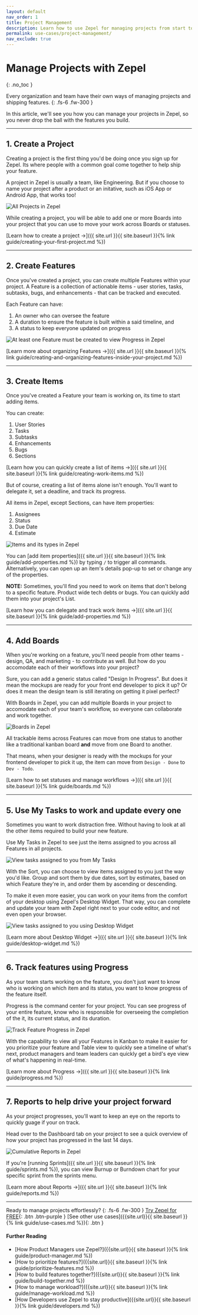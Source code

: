 ```yaml
---
layout: default
nav_order: 1
title: Project Management
description: Learn how to use Zepel for managing projects from start to finish.
permalink: use-cases/project-management/
nav_exclude: true
---
```

# Manage Projects with Zepel
{: .no_toc }

Every organization and team have their own ways of managing projects and shipping features.
{: .fs-6 .fw-300 }

In this article, we'll see you how you can manage your projects in Zepel, so you never drop the ball with the features you build.

---

## 1. Create a Project

Creating a project is the first thing you'd be doing once you sign up for Zepel. Its where people with a common goal come together to help ship your feature. 

A project in Zepel is usually a team, like Engineering. But if you choose to name your project after a product or an initative, such as iOS App or Android App, that works too!

![All Projects in Zepel](/guide/assets/uploads/zepel-projects.png "Zepel Projects")

While creating a project, you will be able to add one or more Boards into your project that you can use to move your work across Boards or statuses.

[Learn how to create a project ->]({{ site.url }}{{ site.baseurl }}{% link guide/creating-your-first-project.md %})

---

## 2. Create Features

Once you've created a project, you can create multiple Features within your project. A Feature is a collection of actionable items - user stories, tasks, subtasks, bugs, and enhancements - that can be tracked and executed. 

Each Feature can have: 
1. An owner who can oversee the feature 
2. A duration to ensure the feature is built within a said timeline, and
3. A status to keep everyone updated on progress

![At least one Feature must be created to view Progress in Zepel](/guide/assets/uploads/zepel-progress-one-feature.png "Feature Progress with one Feature")


[Learn more about organizing Features ->]({{ site.url }}{{ site.baseurl }}{% link guide/creating-and-organizing-features-inside-your-project.md %})

---

## 3. Create Items

Once you've created a Feature your team is working on, its time to start adding items. 

You can create:
1. User Stories
2. Tasks
3. Subtasks
4. Enhancements
5. Bugs
6. Sections

[Learn how you can quickly create a list of items ->]({{ site.url }}{{ site.baseurl }}{% link guide/creating-work-items.md %})

But of course, creating a list of items alone isn't enough. You'll want to delegate it, set a deadline, and track its progress.

All items in Zepel, except Sections, can have item properties:
1. Assignees
2. Status
3. Due Date
4. Estimate

![Items and its types in Zepel](/guide/assets/uploads/zepel-items.png "Items in Zepel")

You can [add item properties]({{ site.url }}{{ site.baseurl }}{% link guide/add-properties.md %}) by typing ```/``` to trigger all commands. Alternatively, you can open up an item's details pop-up to set or change any of the properties.

__NOTE:__ Sometimes, you'll find you need to work on items that don't belong to a specific feature. Product wide tech debts or bugs. You can quickly add them into your project's List.

[Learn how you can delegate and track work items ->]({{ site.url }}{{ site.baseurl }}{% link guide/add-properties.md %})

---

## 4. Add Boards

When you're working on a feature, you'll need people from other teams - design, QA, and marketing - to contribute as well. But how do you accomodate each of their workflows into your project? 

Sure, you can add a generic status called "Design In Progress". But does it mean the mockups are ready for your front end developer to pick it up? Or does it mean the design team is still iterating on getting it pixel perfect?

With Boards in Zepel, you can add multiple Boards in your project to accomodate each of your team's workflow, so everyone can collaborate and work together.

![Boards in Zepel](/guide/assets/uploads/zepel-boards.png "Boards in Zepel")

All trackable items across Features can move from one status to another like a traditional kanban board **and** move from one Board to another. 

That means, when your designer is ready with the mockups for your frontend developer to pick it up, the item can move from ```Design - Done``` to ```Dev - Todo```.

[Learn how to set statuses and manage workflows ->]({{ site.url }}{{ site.baseurl }}{% link guide/boards.md %})

---

## 5. Use My Tasks to work and update every one

Sometimes you want to work distraction free. Without having to look at all the other items required to build your new feature.

Use My Tasks in Zepel to see just the items assigned to you across all Features in all projects. 

![View tasks assigned to you from My Tasks](/guide/assets/uploads/zepel-my-tasks.png "My Tasks")

With the Sort, you can choose to view items assigned to you just the way you'd like. Group and sort them by due dates, sort by estimates, based on which Feature they're in, and order them by ascending or descending.

To make it even more easier, you can work on your items from the comfort of your desktop using Zepel's Desktop Widget. That way, you can complete and update your team with Zepel right next to your code editor, and not even open your browser.

![View tasks assigned to you using Desktop Widget](/guide/assets/uploads/zepel-desktop-widget.png "Zepel Desktop Widget")

[Learn more about Desktop Widget ->]({{ site.url }}{{ site.baseurl }}{% link guide/desktop-widget.md %})

---

## 6. Track features using Progress

As your team starts working on the feature, you don't just want to know who is working on which item and its status, you want to know progress of the feature itself. 

Progress is the command center for your project. You can see progress of your entire feature, know who is responsible for overseeing the completion of the it, its current status, and its duration.

![Track Feature Progress in Zepel](/guide/assets/uploads/zepel-features.png "Feature Progress")

With the capability to view all your Features in Kanban to make it easier for you prioritize your feature and Table view to quickly see a timeline of what's next, product managers and team leaders can quickly get a bird's eye view of what's happening in real-time.

[Learn more about Progress ->]({{ site.url }}{{ site.baseurl }}{% link guide/progress.md %})

---

## 7. Reports to help drive your project forward

As your project progresses, you'll want to keep an eye on the reports to quickly guage if your on track.

Head over to the Dashboard tab on your project to see a quick overview of how your project has progressed in the last 14 days.

![Cumulative Reports in Zepel](/guide/assets/uploads/zepel-cumulative-report.png "Cumulative Reports")

If you're [running Sprints]({{ site.url }}{{ site.baseurl }}{% link guide/sprints.md %}), you can view Burnup or Burndown chart for your specific sprint from the sprints menu.

[Learn more about Reports ->]({{ site.url }}{{ site.baseurl }}{% link guide/reports.md %})

---

Ready to manage projects effortlessly?
{: .fs-6 .fw-300 }
[Try Zepel for FREE](https://zepel.io/?utm_source=zepelguide&utm_medium=usecases&utm_campaign=project-management){: .btn .btn-purple } 
[See other use cases]({{site.url}}{{ site.baseurl }}{% link guide/use-cases.md %}){: .btn }

#### Further Reading
- [How Product Managers use Zepel?]({{site.url}}{{ site.baseurl }}{% link guide/product-manager.md %})
- [How to prioritize features?]({{site.url}}{{ site.baseurl }}{% link guide/prioritize-features.md %})
- [How to build features together?]({{site.url}}{{ site.baseurl }}{% link guide/build-together.md %})
- [How to manage workload?]({{site.url}}{{ site.baseurl }}{% link guide/manage-workload.md %})
- [How Developers use Zepel to stay productive]({{site.url}}{{ site.baseurl }}{% link guide/developers.md %})